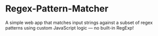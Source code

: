 # Regex-Pattern-Matcher
A simple web app that matches input strings against a subset of regex patterns using custom JavaScript logic — no built-in RegExp!
